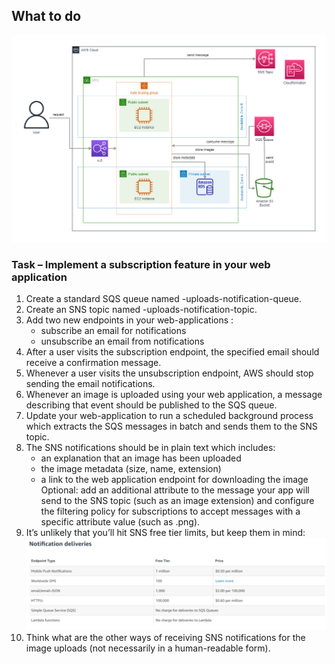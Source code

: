 ## What to do

![](images/snssqs-app-infrastructure.png)

### Task – Implement a subscription feature in your web application

1. Create a standard SQS queue named <ProjectName>-uploads-notification-queue.
2. Create an SNS topic named <ProjectName>-uploads-notification-topic.
3. Add two new endpoints in your web-applications :
   - subscribe an email for notifications
   - unsubscribe an email from notifications
4. After a user visits the subscription endpoint, the specified email should receive a confirmation message.
5. Whenever a user visits the unsubscription endpoint, AWS should stop sending the email notifications.
6. Whenever an image is uploaded using your web application, a message describing that event should be published to the SQS queue.
7. Update your web-application to run a scheduled background process which extracts the SQS messages in batch and sends them to the SNS topic.
8. The SNS notifications should be in plain text which includes:
   - an explanation that an image has been uploaded
   - the image metadata (size, name, extension)
   - a link to the web application endpoint for downloading the image
   Optional: add an additional attribute to the message your app will send to the SNS topic (such as an image extension) and configure the filtering policy for subscriptions to accept messages with a specific attribute value (such as .png).
9. It’s unlikely that you’ll hit SNS free tier limits, but keep them in mind:
![](images/sns_free_tier_limits.png)
10. Think what are the other ways of receiving SNS notifications for the image uploads (not necessarily in a human-readable form).